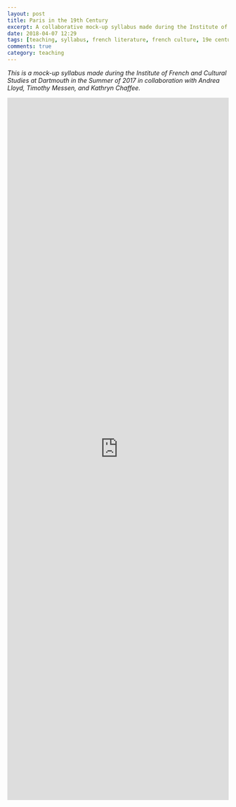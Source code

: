 ```yaml
---
layout: post
title: Paris in the 19th Century
excerpt: A collaborative mock-up syllabus made during the Institute of French and Cultural Studies at Dartmouth in the Summer of 2017.
date: 2018-04-07 12:29
tags: [teaching, syllabus, french literature, french culture, 19e century]
comments: true
category: teaching
---
```


_This is a mock-up syllabus made during the Institute of French and Cultural Studies at Dartmouth in the Summer of 2017 in collaboration with Andrea Lloyd, Timothy Messen, and Kathryn Chaffee._

<iframe src="https://docs.google.com/document/d/e/2PACX-1vQpDH6C_uGwPJvAMzr0jwNDnGB6AltPknESzaw5W3v0jPRx8e6uyMOVVFuIOzlBPBtE3xx46FSal8n9/pub?embedded=true" frameborder="0" width="100%" height="1600"></iframe>
